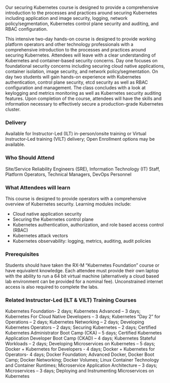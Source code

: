 <!-- Securing Kubernetes -->

Our securing Kubernetes course is designed to provide a comprehensive introduction to the processes and practices around securing Kubernetes including application and image security, logging, network policy/segmentation, Kubernetes control plane security and auditing, and RBAC configuration.

This intensive two-day hands-on course is designed to provide working platform operators and other technology professionals with a comprehensive introduction to the processes and practices around securing Kubernetes. Attendees will leave with a clear understanding of Kubernetes and container-based security concerns. Day one focuses on foundational security concerns including securing cloud native applications, container isolation, image security, and network policy/segmentation. On day two students will gain hands-on experience with Kubernetes authentication, control plane security, etcd security as well as RBAC configuration and management. The class concludes with a look at keylogging and metrics monitoring as well as Kubernetes security auditing features. Upon completion of the course, attendees will have the skills and information necessary to effectively secure a production-grade Kubernetes cluster.


### Delivery

Available for Instructor-Led (ILT) in-person/onsite training or Virtual Instructor-Led training (VILT) delivery; Open Enrollment options may be available.


### Who Should Attend

Site/Service Reliability Engineers (SRE), Information Technology (IT) Staff, Platform Operators, Technical Managers, DevOps Personnel


### What Attendees will learn

This course is designed to provide operators with a comprehensive overview of Kubernetes security. Learning modules include:

- Cloud native application security
- Securing the Kubernetes control plane
- Kubernetes authentication, authorization, and role based access control (RBAC)
- Kubernetes attack vectors
- Kubernetes observability: logging, metrics, auditing, audit policies



### Prerequisites

Students should have taken the RX-M “Kubernetes Foundation” course or have equivalent knowledge. Each attendee must provide their own laptop with the ability to run a 64 bit virtual machine (alternatively a cloud based lab environment can be provided for a nominal fee). Unconstrained internet access is also required to complete the labs.


### Related  Instructor-Led (ILT & VILT) Training Courses

Kubernetes Foundation- 2 days; Kubernetes Advanced – 3 days; Kubernetes For Cloud Native Developers – 3 days; Kubernetes “Day 2” for Operations – 2 days; Kubernetes Networking – 2 days; Developing Kubernetes Operators – 2 days; Securing Kubernetes – 2 days; Certified Kubernetes Administrator Boot Camp (CKA) – 5 days; Certified Kubernetes Application Developer Boot Camp (CKAD) – 4 days; Kubernetes Stateful Workloads – 2 days; Developing Microservices on Kubernetes – 5 days; Docker + Kubernetes for Developers - 4 days; Docker + Kubernetes for Operators- 4 days; Docker Foundation; Advanced Docker, Docker Boot Camp; Docker Networking; Docker Volumes; Linux Container Technology and Container Runtimes; Microservice Application Architecture – 3 days; Microservices – 3 days; Deploying and Instrumenting Microservices on Kubernetes
